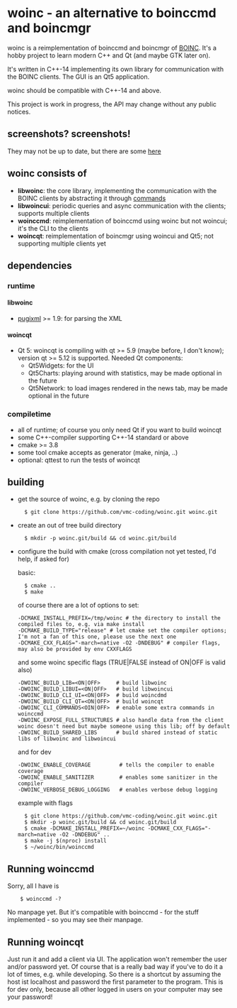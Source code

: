 # woinc - an alternative to boinccmd and boincmgr

woinc is a reimplementation of boinccmd and boincmgr of [BOINC](https://boinc.berkeley.edu/). It's a hobby project to learn modern C++ and Qt (and maybe GTK later on).

It's written in C++-14 implementing its own library for communication with the BOINC clients. The GUI is an Qt5 application.

woinc should be compatible with C++-14 and above.

This project is work in progress, the API may change without any public notices.

## screenshots? screenshots!

They may not be up to date, but there are some [here](http://83.169.22.26/woinc/)

## woinc consists of

- **libwoinc**: the core library, implementing the communication with the BOINC clients by abstracting it through [commands](https://en.wikipedia.org/wiki/Command_pattern)
- **libwoincui**: periodic queries and async communication with the clients; supports multiple clients
- **woinccmd**: reimplementation of boinccmd using woinc but not woincui; it's the CLI to the clients
- **woincqt**: reimplementation of boincmgr using woincui and Qt5; not supporting multiple clients yet

## dependencies

### runtime

#### libwoinc
- [pugixml](https://pugixml.org/) >= 1.9: for parsing the XML

#### woincqt
- Qt 5: woincqt is compiling with qt >= 5.9 (maybe before, I don't know); version qt >= 5.12 is supported. Needed Qt components:
    - Qt5Widgets: for the UI
    - Qt5Charts: playing around with statistics, may be made optional in the future
    - Qt5Network: to load images rendered in the news tab, may be made optional in the future

### compiletime

- all of runtime; of course you only need Qt if you want to build woincqt
- some C++-compiler supporting C++-14 standard or above
- cmake >= 3.8
- some tool cmake accepts as generator (make, ninja, ..)
- optional: qttest to run the tests of woincqt

## building
- get the source of woinc, e.g. by cloning the repo
    ```shell script
      $ git clone https://github.com/vmc-coding/woinc.git woinc.git
    ```
- create an out of tree build directory
    ```shell script
      $ mkdir -p woinc.git/build && cd woinc.git/build
    ```
- configure the build with cmake (cross compilation not yet tested, I'd help, if asked for)

    basic:
    ```shell script
      $ cmake ..
      $ make
    ```
    of course there are a lot of options to set:
    ```
    -DCMAKE_INSTALL_PREFIX=/tmp/woinc # the directory to install the compiled files to, e.g. via make install
    -DCMAKE_BUILD_TYPE="release" # let cmake set the compiler options; I'm not a fan of this one, please use the next one
    -DCMAKE_CXX_FLAGS="-march=native -O2 -DNDEBUG" # compiler flags, may also be provided by env CXXFLAGS
    ```
    and some woinc specific flags (TRUE|FALSE instead of ON|OFF is valid also)
    ```
    -DWOINC_BUILD_LIB=<ON|OFF>     # build libwoinc
    -DWOINC_BUILD_LIBUI=<ON|OFF>   # build libwoincui
    -DWOINC_BUILD_CLI_UI=<ON|OFF>  # build woincdmd
    -DWOINC_BUILD_CLI_QT=<ON|OFF>  # build woincqt
    -DWOINC_CLI_COMMANDS<OIN|OFF>  # enable some extra commands in woinccmd
    -DWOINC_EXPOSE_FULL_STRUCTURES # also handle data from the client woinc doesn't need but maybe someone using this lib; off by default
    -DWOINC_BUILD_SHARED_LIBS      # build shared instead of static libs of libwoinc and libwoincui
    ```
    and for dev
    ```
    -DWOINC_ENABLE_COVERAGE         # tells the compiler to enable coverage
    -DWOINC_ENABLE_SANITIZER        # enables some sanitizer in the compiler
    -DWOINC_VERBOSE_DEBUG_LOGGING   # enables verbose debug logging
    ```
    example with flags
    ```shell script
      $ git clone https://github.com/vmc-coding/woinc.git woinc.git
      $ mkdir -p woinc.git/build && cd woinc.git/build
      $ cmake -DCMAKE_INSTALL_PREFIX=~/woinc -DCMAKE_CXX_FLAGS="-march=native -O2 -DNDEBUG" ..
      $ make -j $(nproc) install
      $ ~/woinc/bin/woinccmd
    ```

## Running woinccmd
Sorry, all I have is
```shell script
    $ woinccmd -?
```
No manpage yet. But it's compatible with boinccmd - for the stuff implemented - so you may see their manpage.

## Running woincqt
Just run it and add a client via UI. The application won't remember the user and/or password yet.
Of course that is a really bad way if you've to do it a lot of times,
 e.g. while developing.
So there is a shortcut by assuming the host ist localhost
 and password the first parameter to the program.
This is for dev only, because all other logged in users on your computer may see your password!
